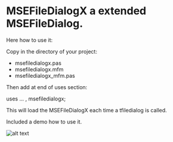 # MSEFileDialogX a extended MSEFileDialog.

Here how to use it:

Copy in the directory of your project: 

- msefiledialogx.pas
- msefiledialogx.mfm
- msefiledialogx_mfm.pas

Then add at end of uses section:

uses
...
 , msefiledialogx;

This will load the MSEFileDialogX each time a tfiledialog is called.

Included a demo how to use it.

![alt text](https://user-images.githubusercontent.com/3421249/91644861-60240000-ea40-11ea-99ea-f4eb723279aa.png)






